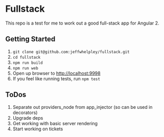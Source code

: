 
Fullstack
=====

This repo is a test for me to work out a good full-stack app for Angular 2.

## Getting Started

1. `git clone git@github.com:jeffwhelpley/fullstack.git`
1. `cd fullstack`
1. `npm run build`
1. `npm run web`
1. Open up browser to [http://localhost:9998](http://localhost:9998)
1. If you feel like running tests, run `npm test`

## ToDos

1. Separate out providers_node from app_injector (so can be used in decorators)
1. Upgrade deps
1. Get working with basic server rendering
1. Start working on tickets
